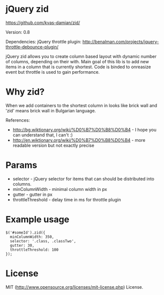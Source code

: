 jQuery zid
===
https://github.com/kvas-damian/zid/

Version: 0.8

Dependencies:
jQuery throttle plugin: http://benalman.com/projects/jquery-throttle-debounce-plugin/

jQuery zid allows you to create column based layout with dynamic number of columns, depending on their with. Main goal of this lib is to add new items in a column that is currently shortest.
Code is binded to onreasize event but throttle is used to gain performance.

Why zid?
===
When we add containers to the shortest column in looks like brick wall and 'zid' means brick wall in Bulgarian language.

References:
* http://bg.wiktionary.org/wiki/%D0%B7%D0%B8%D0%B4 - I hope you can understand that, I can't :)
* http://en.wiktionary.org/wiki/%D0%B7%D0%B8%D0%B4 - more readable version but not exactly precise

Params
===
* selector - jQuery selector for items that can should be distributed into columns.
* minColumnWidth - minimal column width in px
* gutter - gutter in px
* throttleThreshold - delay time in ms for throttle plugin

Example usage
===
````
$('#someId').zid({
  minColumnWidth: 350, 
  selector: '.class, .classTwo',
  gutter: 30,
  throttleThreshold: 100
});
````

License
===
MIT (http://www.opensource.org/licenses/mit-license.php) License.
